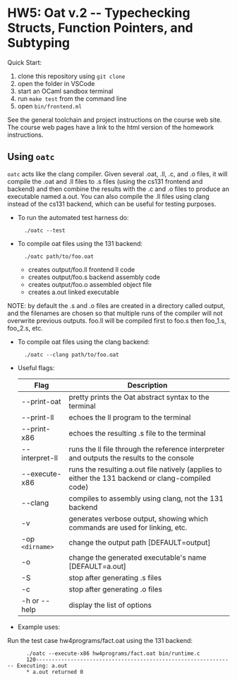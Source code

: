 # HW5: Oat v.2 -- Typechecking Structs, Function Pointers, and Subtyping

Quick Start:

1. clone this repository using `git clone`
2. open the folder in VSCode
3. start an OCaml sandbox terminal
4. run `make test` from the command line
5. open `bin/frontend.ml`

See the general toolchain and project instructions on the course web site. The
course web pages have a link to the html version of the homework instructions.


Using ``oatc``
--------------

``oatc`` acts like the clang compiler.  Given several .oat, .ll, .c, and .o
files, it will compile the .oat and .ll files to .s files (using the cs131
frontend and backend) and then combine the results with the .c and .o files to
produce an executable named a.out.  You can also compile the .ll files using
clang instead of the cs131 backend, which can be useful for testing
purposes.


* To run the automated test harness do:

        ./oatc --test

* To compile oat files using the 131 backend:

        ./oatc path/to/foo.oat

  - creates output/foo.ll  frontend ll code
  - creates output/foo.s   backend assembly code
  - creates output/foo.o   assembled object file
  - creates a.out          linked executable

 NOTE: by default the .s and .o files are created in 
 a directory called output, and the filenames are 
 chosen so that multiple runs of the compiler will
 not overwrite previous outputs.  foo.ll will be 
 compiled first to foo.s then foo_1.s, foo_2.s, etc.

* To compile oat files using the clang backend:

        ./oatc --clang path/to/foo.oat

* Useful flags:

  | Flag              | Description                                                                                       |
  |-------------------|---------------------------------------------------------------------------------------------------|
  | --print-oat       | pretty prints the Oat abstract syntax to the terminal                                             |
  | --print-ll        | echoes the ll program to the terminal                                                             |
  | --print-x86       | echoes the resulting .s file to the terminal                                                      |
  | --interpret-ll    | runs the ll file through the reference interpreter and outputs the results to the console         |
  | --execute-x86     | runs the resulting a.out file natively (applies to either the 131 backend or clang-compiled code) |
  | --clang           | compiles to assembly using clang, not the 131 backend                                             |
  | -v                | generates verbose output, showing which commands are used for linking, etc.                       |
  | -op ``<dirname>`` | change the output path [DEFAULT=output]                                                           |
  | -o                | change the generated executable's name [DEFAULT=a.out]                                            |
  | -S                | stop after generating .s files                                                                    |
  | -c                | stop after generating .o files                                                                    |
  | -h or --help      | display the list of options                                                                       |


* Example uses:

Run the test case hw4programs/fact.oat using the 131 backend:

          ./oatc --execute-x86 hw4programs/fact.oat bin/runtime.c 
          120--------------------------------------------------------------- Executing: a.out
          * a.out returned 0
